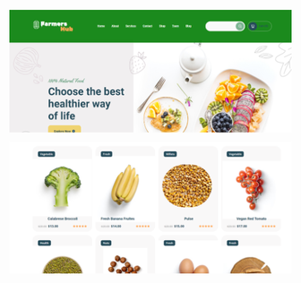 <p align="center">
  <img src="https://github.com/om-prakash416/Asoit_Ce_2202030400093_OM_PRAKASH/blob/main/assignment%20-2/Screenshot%202024-03-08%20000807.png" alt="accessibility text" >
</p>

<p align="center">
  <img src="https://github.com/om-prakash416/Asoit_Ce_2202030400093_OM_PRAKASH/blob/main/assignment%20-2/Screenshot%202024-03-08%20000850.png" alt="accessibility text" >
</p>
